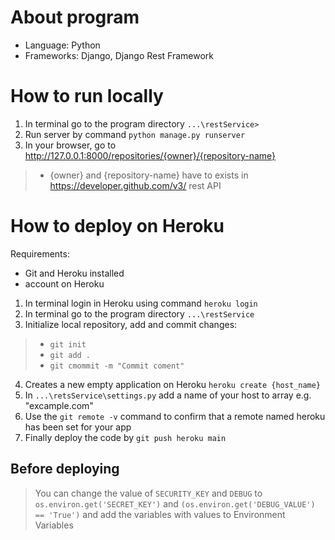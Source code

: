 # About program
- Language: Python
- Frameworks: Django, Django Rest Framework

# How to run locally 
1. In terminal go to the program directory `...\restService>`
2. Run server by command `python manage.py runserver`
3. In your browser, go to http://127.0.0.1:8000/repositories/{owner}/{repository-name}
> -  {owner} and {repository-name} have to exists in https://developer.github.com/v3/ rest API 
 
# How to deploy on Heroku
Requirements: 
- Git and Heroku installed
- account on Heroku

1. In terminal login in Heroku using command `heroku login`
2. In terminal go to the program directory `...\restService`
3. Initialize local repository, add and commit changes:
> - `git init`
> - `git add .`
> - `git cmommit -m "Commit coment"`
4. Creates a new empty application on Heroku `heroku create {host_name}`
5. In `...\retsService\settings.py` add a name of your host to array e.g. "excample.com"
6. Use the `git remote -v` command to confirm that a remote named heroku has been set for your app
7. Finally deploy the code by `git push heroku main`

## Before deploying
> You can change the value of `SECURITY_KEY` and `DEBUG` to `os.environ.get('SECRET_KEY')` and  `(os.environ.get('DEBUG_VALUE') == 'True')` 
  and add the variables with values to Environment Variables
